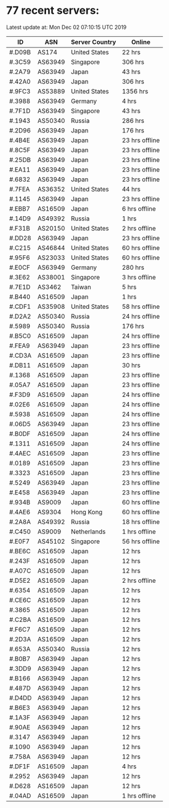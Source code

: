 # 77 recent servers:

Latest update at: Mon Dec 02 07:10:15 UTC 2019

| ID | ASN | Server Country | Online |
| -- | --- | -------------- | ------ |
| #.D09B | AS174 | United States | 22 hrs |
| #.3C59 | AS63949 | Singapore | 306 hrs |
| #.2A79 | AS63949 | Japan | 43 hrs |
| #.42A0 | AS63949 | Japan | 306 hrs |
| #.9FC3 | AS53889 | United States | 1356 hrs |
| #.3988 | AS63949 | Germany | 4 hrs |
| #.7F1D | AS63949 | Singapore | 43 hrs |
| #.1943 | AS50340 | Russia | 286 hrs |
| #.2D96 | AS63949 | Japan | 176 hrs |
| #.4B4E | AS63949 | Japan | 23 hrs offline |
| #.8C5F | AS63949 | Japan | 23 hrs offline |
| #.25DB | AS63949 | Japan | 23 hrs offline |
| #.EA11 | AS63949 | Japan | 23 hrs offline |
| #.6832 | AS63949 | Japan | 23 hrs offline |
| #.7FEA | AS36352 | United States | 44 hrs |
| #.1145 | AS63949 | Japan | 23 hrs offline |
| #.EBB7 | AS16509 | Japan | 6 hrs offline |
| #.14D9 | AS49392 | Russia | 1 hrs |
| #.F31B | AS20150 | United States | 2 hrs offline |
| #.DD28 | AS63949 | Japan | 23 hrs offline |
| #.C215 | AS46844 | United States | 60 hrs offline |
| #.95F6 | AS23033 | United States | 60 hrs offline |
| #.E0CF | AS63949 | Germany | 280 hrs |
| #.3E62 | AS38001 | Singapore | 3 hrs offline |
| #.7E1D | AS3462 | Taiwan | 5 hrs |
| #.B440 | AS16509 | Japan | 1 hrs |
| #.CDF1 | AS35908 | United States | 58 hrs offline |
| #.D2A2 | AS50340 | Russia | 24 hrs offline |
| #.5989 | AS50340 | Russia | 176 hrs |
| #.B5C0 | AS16509 | Japan | 24 hrs offline |
| #.FEA9 | AS63949 | Japan | 23 hrs offline |
| #.CD3A | AS16509 | Japan | 23 hrs offline |
| #.DB11 | AS16509 | Japan | 30 hrs |
| #.1368 | AS16509 | Japan | 23 hrs offline |
| #.05A7 | AS16509 | Japan | 23 hrs offline |
| #.F3D9 | AS16509 | Japan | 24 hrs offline |
| #.02E6 | AS16509 | Japan | 24 hrs offline |
| #.5938 | AS16509 | Japan | 24 hrs offline |
| #.06D5 | AS63949 | Japan | 23 hrs offline |
| #.B0DF | AS16509 | Japan | 24 hrs offline |
| #.1311 | AS16509 | Japan | 24 hrs offline |
| #.4AEC | AS16509 | Japan | 23 hrs offline |
| #.0189 | AS16509 | Japan | 23 hrs offline |
| #.3323 | AS16509 | Japan | 23 hrs offline |
| #.5249 | AS63949 | Japan | 23 hrs offline |
| #.E458 | AS63949 | Japan | 23 hrs offline |
| #.934B | AS9009 | Japan | 60 hrs offline |
| #.4AE6 | AS9304 | Hong Kong | 60 hrs offline |
| #.2A8A | AS49392 | Russia | 18 hrs offline |
| #.C450 | AS9009 | Netherlands | 1 hrs offline |
| #.E0F7 | AS45102 | Singapore | 56 hrs offline |
| #.BE6C | AS16509 | Japan | 12 hrs |
| #.243F | AS16509 | Japan | 12 hrs |
| #.A07C | AS16509 | Japan | 12 hrs |
| #.D5E2 | AS16509 | Japan | 2 hrs offline |
| #.6354 | AS16509 | Japan | 12 hrs |
| #.CE6C | AS16509 | Japan | 12 hrs |
| #.3865 | AS16509 | Japan | 12 hrs |
| #.C2BA | AS16509 | Japan | 12 hrs |
| #.F6C7 | AS16509 | Japan | 12 hrs |
| #.2D3A | AS16509 | Japan | 12 hrs |
| #.653A | AS50340 | Russia | 12 hrs |
| #.B0B7 | AS63949 | Japan | 12 hrs |
| #.3DD9 | AS63949 | Japan | 12 hrs |
| #.B166 | AS63949 | Japan | 12 hrs |
| #.487D | AS63949 | Japan | 12 hrs |
| #.D4DD | AS63949 | Japan | 12 hrs |
| #.B6E3 | AS63949 | Japan | 12 hrs |
| #.1A3F | AS63949 | Japan | 12 hrs |
| #.90AE | AS63949 | Japan | 12 hrs |
| #.3147 | AS63949 | Japan | 12 hrs |
| #.1090 | AS63949 | Japan | 12 hrs |
| #.758A | AS63949 | Japan | 12 hrs |
| #.DF1F | AS16509 | Japan | 4 hrs |
| #.2952 | AS63949 | Japan | 12 hrs |
| #.D628 | AS16509 | Japan | 12 hrs |
| #.04AD | AS16509 | Japan | 1 hrs offline |

